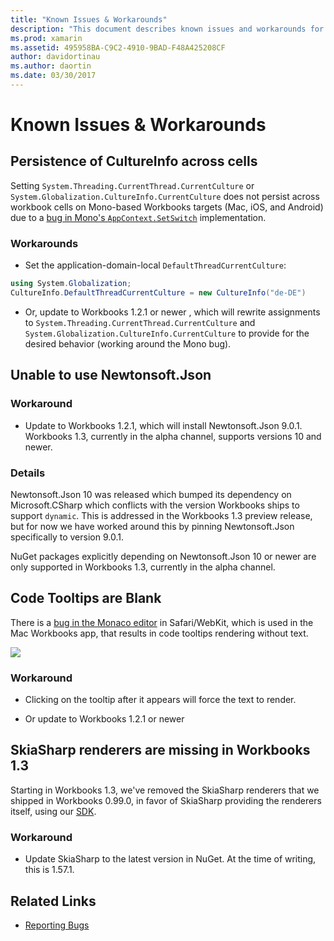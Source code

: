 ```yaml
---
title: "Known Issues & Workarounds"
description: "This document describes known issues and workarounds for Xamarin Workbooks. It discusses CultureInfo issues, JSON issues, and more."
ms.prod: xamarin
ms.assetid: 495958BA-C9C2-4910-9BAD-F48A425208CF
author: davidortinau
ms.author: daortin
ms.date: 03/30/2017
---
```


# Known Issues & Workarounds

## Persistence of CultureInfo across cells

Setting `System.Threading.CurrentThread.CurrentCulture` or
`System.Globalization.CultureInfo.CurrentCulture` does not persist across
workbook cells on Mono-based Workbooks targets (Mac, iOS, and Android) due to
a [bug in Mono's `AppContext.SetSwitch`][appcontext-bug] implementation.

### Workarounds

- Set the application-domain-local `DefaultThreadCurrentCulture`:

```csharp
using System.Globalization;
CultureInfo.DefaultThreadCurrentCulture = new CultureInfo("de-DE")
```

- Or, update to Workbooks 1.2.1 or newer , which will rewrite
  assignments to `System.Threading.CurrentThread.CurrentCulture` and
  `System.Globalization.CultureInfo.CurrentCulture` to provide for
  the desired behavior (working around the Mono bug).

## Unable to use Newtonsoft.Json

### Workaround

- Update to Workbooks 1.2.1, which will install Newtonsoft.Json 9.0.1.
  Workbooks 1.3, currently in the alpha channel, supports versions 10
  and newer.

### Details

Newtonsoft.Json 10 was released which bumped its dependency on
Microsoft.CSharp which conflicts with the version Workbooks ships
to support `dynamic`. This is addressed in the Workbooks 1.3 preview
release, but for now we have worked around this by pinning
Newtonsoft.Json specifically to version 9.0.1.

NuGet packages explicitly depending on Newtonsoft.Json 10 or newer
are only supported in Workbooks 1.3, currently in the alpha channel.

## Code Tooltips are Blank

There is a [bug in the Monaco editor][monaco-bug] in Safari/WebKit,
which is used in the Mac Workbooks app, that results in code
tooltips rendering without text.

![](general-images/monaco-signature-help-bug.png)

### Workaround

- Clicking on the tooltip after it appears will force the text to render.

- Or update to Workbooks 1.2.1 or newer

[appcontext-bug]: https://bugzilla.xamarin.com/show_bug.cgi?id=54448
[monaco-bug]: https://github.com/Microsoft/monaco-editor/issues/408

## SkiaSharp renderers are missing in Workbooks 1.3

Starting in Workbooks 1.3, we've removed the SkiaSharp renderers that we shipped
in Workbooks 0.99.0, in favor of SkiaSharp providing the renderers itself, using
our [SDK](~/tools/workbooks/sdk/index.md).

### Workaround

- Update SkiaSharp to the latest version in NuGet. At the time of writing, this
  is 1.57.1.

## Related Links

- [Reporting Bugs](~/tools/workbooks/install.md#reporting-bugs)
